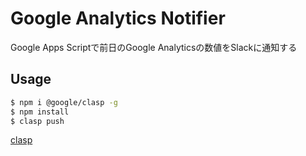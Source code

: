 # Google Analytics Notifier

Google Apps Scriptで前日のGoogle Analyticsの数値をSlackに通知する

## Usage

```sh
$ npm i @google/clasp -g
$ npm install
$ clasp push
```

[clasp](https://github.com/google/clasp)
